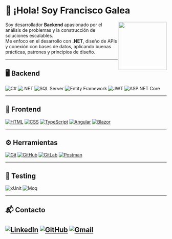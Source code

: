 # 👋 ¡Hola! Soy Francisco Galea
<img align="right" src="https://github.com/Francisco-Galea.png" width="150"/>

Soy desarrollador **Backend** apasionado por el análisis de problemas y la construcción de soluciones escalables.  
Me enfoco en el desarrollo con **.NET**, diseño de APIs y conexión con bases de datos, aplicando buenas prácticas, patrones y principios de diseño.  

---

## 🖥️ Backend
![C#](https://img.shields.io/badge/C%23-239120?logo=csharp&logoColor=white)
![.NET](https://img.shields.io/badge/.NET-512BD4?logo=dotnet&logoColor=white)
![SQL Server](https://img.shields.io/badge/SQL%20Server-CC2927?logo=microsoftsqlserver&logoColor=white)
![Entity Framework](https://img.shields.io/badge/Entity_Framework-512BD4?logo=nuget&logoColor=white)
![JWT](https://img.shields.io/badge/JWT-000000?logo=jsonwebtokens&logoColor=white)
![ASP.NET Core](https://img.shields.io/badge/ASP.NET_Core-512BD4?logo=dotnet&logoColor=white)

---

## 🎨 Frontend
[![HTML](https://skillicons.dev/icons?i=html)](https://developer.mozilla.org/docs/Web/HTML)
[![CSS](https://skillicons.dev/icons?i=css)](https://developer.mozilla.org/docs/Web/CSS)
[![TypeScript](https://skillicons.dev/icons?i=ts)](https://www.typescriptlang.org/)
[![Angular](https://skillicons.dev/icons?i=angular)](https://angular.dev/)
[![Blazor](https://img.shields.io/badge/Blazor-512BD4?logo=blazor&logoColor=white)](https://dotnet.microsoft.com/apps/aspnet/web-apps/blazor)

---

## ⚙️ Herramientas
[![Git](https://skillicons.dev/icons?i=git)](https://git-scm.com/)
[![GitHub](https://skillicons.dev/icons?i=github)](https://github.com/)
[![GitLab](https://skillicons.dev/icons?i=gitlab)](https://about.gitlab.com/)
[![Postman](https://skillicons.dev/icons?i=postman)](https://www.postman.com/)

---

## 🧪 Testing
![xUnit](https://img.shields.io/badge/-xUnit-5A2D82?logo=nuget&logoColor=white) ![Moq](https://img.shields.io/badge/-Moq-008000?logo=nuget&logoColor=white)

---

## 📬 Contacto
[![LinkedIn](https://skillicons.dev/icons?i=linkedin)](https://www.linkedin.com/in/francisco-galea/) [![GitHub](https://skillicons.dev/icons?i=github)](https://github.com/Francisco-Galea) [![Gmail](https://skillicons.dev/icons?i=gmail)](mailto:galeafrancisco2001@gmail.com)  
---



